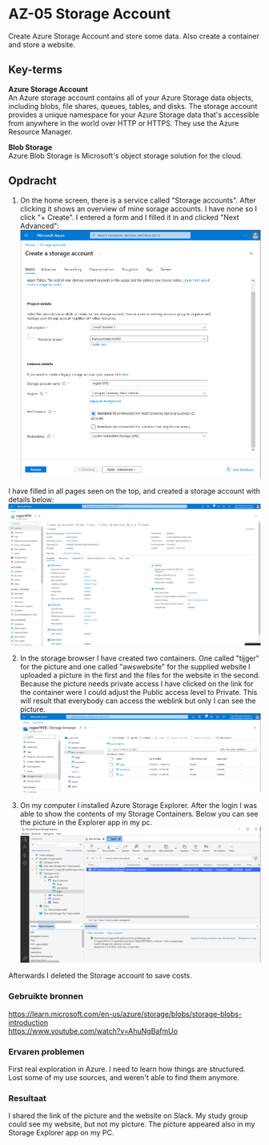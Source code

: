 # AZ-05 Storage Account
Create Azure Storage Account and store some data. Also create a container and store a website.  

## Key-terms
**Azure Storage Account**  
An Azure storage account contains all of your Azure Storage data objects, including blobs, file shares, queues, tables, and disks. The storage account provides a unique namespace for your Azure Storage data that's accessible from anywhere in the world over HTTP or HTTPS. They use the Azure Resource Manager.  

**Blob Storage**  
Azure Blob Storage is Microsoft's object storage solution for the cloud. 



## Opdracht  
1. On the home screen, there is a service called "Storage accounts". After clicking it shows an overview of mine sorage accounts. I have none so I click "+ Create". I entered a form and I filled it in and clicked "Next Advanced":  
![](https://github.com/techgrounds/techgrounds-Rogier1978/blob/main/00_includes/05_Azure_1/AZ_05%20storage%20account%2001.png)  

I have filled in all pages seen on the top, and created a storage account with details below:
![](https://github.com/techgrounds/techgrounds-Rogier1978/blob/main/00_includes/05_Azure_1/AZ_05%20storage%20account%20overview.png)  

2. In the storage browser I have created two containers. One called "tijger" for the picture and one called "awswebsite" for the supplied website I uploaded a picture in the first and the files for the website in the second. Because the picture needs private access I have clicked on the link for the container were I could adjust the Public access level to Private. This will result that everybody can access the weblink but only I can see the picture.  
![](https://github.com/techgrounds/techgrounds-Rogier1978/blob/main/00_includes/05_Azure_1/AZ_05%20storage%20containers.png)  

3. On my computer I installed Azure Storage Explorer. After the login I was able to show the contents of my Storage Containers. Below you can see the picture in the Explorer app in my pc. 
![](https://github.com/techgrounds/techgrounds-Rogier1978/blob/main/00_includes/05_Azure_1/AZ_05%20Azure%20storage%20explorer.png)  

Afterwards I deleted the Storage account to save costs.

### Gebruikte bronnen
https://learn.microsoft.com/en-us/azure/storage/blobs/storage-blobs-introduction  
https://www.youtube.com/watch?v=AhuNgBafmUo  

### Ervaren problemen
First real exploration in Azure. I need to learn how things are structured. Lost some of my use sources, and weren't able to find them anymore.

### Resultaat
I shared the link of the picture and the website on Slack. My study group could see my website, but not my picture. The picture appeared also in my Storage Explorer app on my PC.
